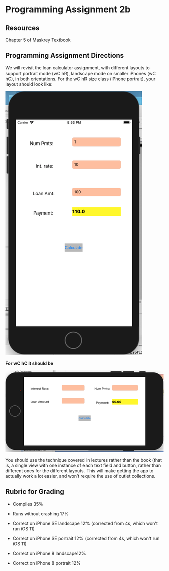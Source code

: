 # Programming Assignment 2b

## Resources

Chapter 5 of  Maskrey Textbook

## Programming Assignment Directions

We will revisit the loan calculator assignment, with different layouts to support portrait mode (wC hR), landscape mode on smaller iPhones (wC hC),  in both orientations.  For the wC hR size class (iPhone portrait), your layout should look like:

![image](https://github.com/EthanRao/COMP-5970/blob/master/Assignment%202b/pics/view1.png)

**For wC  hC it should be**

![image](https://github.com/EthanRao/COMP-5970/blob/master/Assignment%202b/pics/view2.png)


You should use the technique covered in lectures rather than the book (that is, a single view with one instance of each text field and button, rather than different ones for the different layouts. This will make getting the app to actually work a lot easier, and won’t require the use of outlet collections.

## Rubric for Grading

  + Compiles 35%

  + Runs without crashing 17%

  + Correct  on iPhone SE  landscape 12% (corrected from 4s, which won't run iOS 11) 

  + Correct on iPhone SE portrait 12% (corrected from 4s, which won't run iOS 11)

  + Correct on iPhone 8 landscape12%

  + Correct on iPhone  8 portrait 12%
